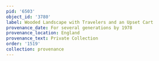 ```yaml
---
pid: '6503'
object_id: '3780'
label: Wooded Landscape with Travelers and an Upset Cart
provenance_date: For several generations by 1978
provenance_location: England
provenance_text: Private Collection
order: '1519'
collection: provenance
---
```


